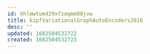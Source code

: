 ```yaml
---
id: khlmwtum429xfzoqmm80jvw
title: kipfVariationalGraphAutoEncoders2016
desc: ''
updated: 1682504532722
created: 1682504532723
---
```

